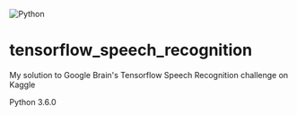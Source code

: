 ![Python](https://img.shields.io/badge/python-v3.6+-blue.svg)

# tensorflow_speech_recognition
My solution to Google Brain's Tensorflow Speech Recognition challenge on Kaggle

Python 3.6.0